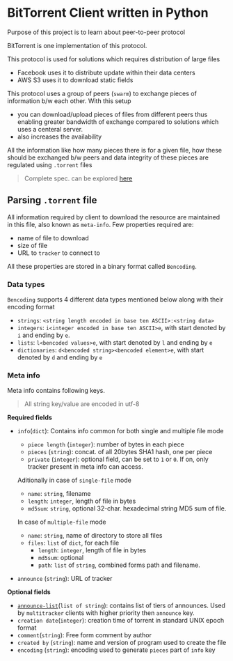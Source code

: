 # BitTorrent Client written in Python

Purpose of this project is to learn about peer-to-peer protocol

BitTorrent is one implementation of this protocol.

This protocol is used for solutions which requires distribution of large files
- Facebook uses it to distribute update within their data centers
- AWS S3 uses it to download static fields

This protocol uses a group of peers (`swarm`) to exchange pieces of information b/w each other. With this setup
- you can download/upload pieces of files from different peers thus enabling greater bandwidth of exchange compared to solutions which uses a centeral server.
- also increases the availability

All the information like how many pieces there is for a given file, how these should be exchanged b/w peers and data integrity of these pieces are regulated using `.torrent` files

> Complete spec. can be explored [here](https://wiki.theory.org/BitTorrentSpecification)

## Parsing `.torrent` file
All information required by client to download the resource are maintained in this file, also known as `meta-info`.
Few properties required are:
- name of file to download
- size of file
- URL to `tracker` to connect to

All these properties are stored in a binary format called `Bencoding`.

### Data types
`Bencoding` supports 4 different data types mentioned below along with their
encoding format
- `strings`: `<string length encoded in base ten ASCII>:<string data>`
- `integers`: `i<integer encoded in base ten ASCII>e`, with start denoted by `i` and ending by `e`.
- `lists`: `l<bencoded values>e`, with start denoted by `l` and ending by `e`
- `dictionaries`: `d<bencoded string><bencoded element>e`, with start denoted by `d` and ending by `e`

### Meta info
Meta info contains following keys. 
> All string key/value are encoded in utf-8

<b>Required fields</b>

- `info`(`dict`): Contains info common for both single and multiple file mode
    - `piece length` (`integer`): number of bytes in each piece
    - `pieces` (`string`): concat. of all 20bytes SHA1 hash, one per piece
    - `private` (`integer`): optional field, can be set to `1` or `0`. If on, only tracker present in meta info can access.

    Aditionally in case of `single-file` mode

    - `name`: `string`, filename
    - `length`: `integer`, length of file in bytes
    - `md5sum`: `string`, optional 32-char. hexadecimal string MD5 sum of file.

    In case of `multiple-file` mode
    - `name`: `string`, name of directory to store all files
    - `files`: `list` of `dict`, for each file 
        - `length`: `integer`, length of file in bytes
        - `md5sum`: optional
        - `path`: `list` of `string`, combined forms path and filename. 

- `announce` (`string`): URL of tracker

<b> Optional fields </b>

- [`announce-list`](https://bittorrent.org/beps/bep_0012.html)(`list of string`): contains list of tiers of announces. Used by `multitracker` clients with higher priority then `announce` key. 
- `creation date`(`integer`): creation time of torrent in standard UNIX epoch format
- `comment`(`string`): Free form comment by author 
- `created by` (`string`): name and version of program used to create the file
- `encoding` (`string`): encoding used to generate `pieces` part of `info` key